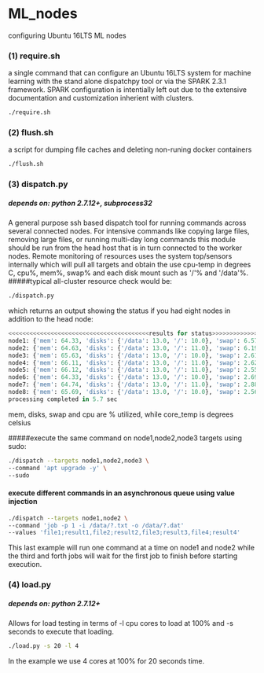 # ML_nodes
configuring Ubuntu 16LTS ML nodes

### (1) require.sh
a single command that can configure an Ubuntu 16LTS system for machine learning with the stand alone dispatchpy tool or via the SPARK 2.3.1 framework. SPARK configuration is intentially left out due to the extensive documentation and customization inherient with clusters.

```bash
./require.sh
```

### (2) flush.sh
a script for dumping file caches and deleting non-runing docker containers
```bash
./flush.sh
```

### (3) dispatch.py
##### depends on: python 2.7.12+, subprocess32
A general purpose ssh based dispatch tool for running commands across several connected nodes. For intensive commands like copying large files, removing large files, or running multi-day long commands this module should be run from the head host that is in turn connected to the worker nodes. Remote monitoring of resources uses the system top/sensors internally which will pull all targets and obtain the use cpu-temp in degrees C, cpu%, mem%, swap% and each disk mount such as '/'% and '/data'%.  
#####typical all-cluster resource check would be:
```bash
./dispatch.py
```
which returns an output showing the status if you had eight nodes in addition to the head node:
```python
<<<<<<<<<<<<<<<<<<<<<<<<<<<<<<<<<<<<<<<<results for status>>>>>>>>>>>>>>>>>>>>>>>>>>>>>>>>>>>>>>>>
node1: {'mem': 64.33, 'disks': {'/data': 13.0, '/': 10.0}, 'swap': 6.57, 'core_temp': 46.5, 'cpu': 0.0}
node2: {'mem': 64.63, 'disks': {'/data': 13.0, '/': 11.0}, 'swap': 6.19, 'core_temp': 46.5, 'cpu': 0.0}
node3: {'mem': 65.63, 'disks': {'/data': 13.0, '/': 10.0}, 'swap': 2.61, 'core_temp': 45.5, 'cpu': 0.5}
node4: {'mem': 66.11, 'disks': {'/data': 13.0, '/': 11.0}, 'swap': 2.62, 'core_temp': 46.75, 'cpu': 1.0}
node5: {'mem': 66.12, 'disks': {'/data': 13.0, '/': 11.0}, 'swap': 2.55, 'core_temp': 47.0, 'cpu': 0.0}
node6: {'mem': 64.33, 'disks': {'/data': 13.0, '/': 10.0}, 'swap': 2.69, 'core_temp': 45.5, 'cpu': 0.0}
node7: {'mem': 64.74, 'disks': {'/data': 13.0, '/': 11.0}, 'swap': 2.88, 'core_temp': 46.75, 'cpu': 0.0}
node8: {'mem': 65.69, 'disks': {'/data': 13.0, '/': 10.0}, 'swap': 2.56, 'core_temp': 46.25, 'cpu': 0.0}
processing completed in 5.7 sec
```
mem, disks, swap and cpu are % utilized, while core_temp is degrees celsius

#####execute the same command on node1,node2,node3 targets using sudo:
```bash
./dispatch --targets node1,node2,node3 \ 
--command 'apt upgrade -y' \ 
--sudo

```

#### execute different commands in an asynchronous queue using value injection
```bash
./dispatch --targets node1,node2 \
--command 'job -p 1 -i /data/?.txt -o /data/?.dat'
--values 'file1;result1,file2;result2,file3;result3,file4;result4'

```
This last example will run one command at a time on node1 and node2 while the third and forth jobs will wait for the first job to finish before starting execution.

### (4) load.py
##### depends on: python 2.7.12+
Allows for load testing in terms of -l cpu cores to load at 100% and -s seconds to execute that loading.
```bash
./load.py -s 20 -l 4
```
In the example we use 4 cores at 100% for 20 seconds time.